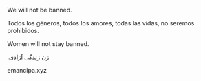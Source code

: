 We will not be banned.

Todos los géneros, todos los amores, todas las vidas, no seremos prohibidos.

Women will not stay banned.

.زن زندگی آزادی

emancipa.xyz